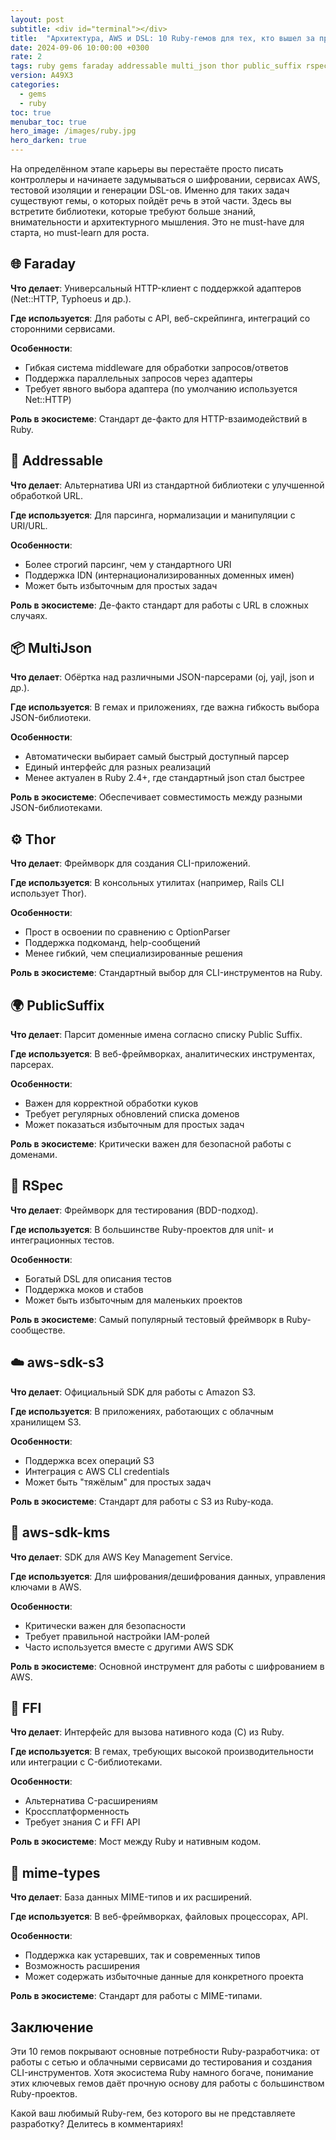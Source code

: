 ```yaml
---
layout: post
subtitle: <div id="terminal"></div>
title:  "Архитектура, AWS и DSL: 10 Ruby-гемов для тех, кто вышел за пределы Hello World. Часть III"
date: 2024-09-06 10:00:00 +0300
rate: 2
tags: ruby gems faraday addressable multi_json thor public_suffix rspec aws-sdk-s3 aws-sdk-kms ffi mime-types
version: A49X3
categories:
  - gems
  - ruby
toc: true
menubar_toc: true
hero_image: /images/ruby.jpg
hero_darken: true
---
```


На определённом этапе карьеры вы перестаёте просто писать контроллеры и начинаете задумываться о шифровании, сервисах AWS, тестовой изоляции и генерации DSL-ов. Именно для таких задач существуют гемы, о которых пойдёт речь в этой части. Здесь вы встретите библиотеки, которые требуют больше знаний, внимательности и архитектурного мышления. Это не must-have для старта, но must-learn для роста.

## 🌐 Faraday

**Что делает**: Универсальный HTTP-клиент с поддержкой адаптеров (Net::HTTP, Typhoeus и др.).

**Где используется**: Для работы с API, веб-скрейпинга, интеграций со сторонними сервисами.

**Особенности**:
- Гибкая система middleware для обработки запросов/ответов
- Поддержка параллельных запросов через адаптеры
- Требует явного выбора адаптера (по умолчанию используется Net::HTTP)

**Роль в экосистеме**: Стандарт де-факто для HTTP-взаимодействий в Ruby.

## 📍 Addressable

**Что делает**: Альтернатива URI из стандартной библиотеки с улучшенной обработкой URL.

**Где используется**: Для парсинга, нормализации и манипуляции с URI/URL.

**Особенности**:
- Более строгий парсинг, чем у стандартного URI
- Поддержка IDN (интернационализированных доменных имен)
- Может быть избыточным для простых задач

**Роль в экосистеме**: Де-факто стандарт для работы с URL в сложных случаях.

## 📦 MultiJson

**Что делает**: Обёртка над различными JSON-парсерами (oj, yajl, json и др.).

**Где используется**: В гемах и приложениях, где важна гибкость выбора JSON-библиотеки.

**Особенности**:
- Автоматически выбирает самый быстрый доступный парсер
- Единый интерфейс для разных реализаций
- Менее актуален в Ruby 2.4+, где стандартный json стал быстрее

**Роль в экосистеме**: Обеспечивает совместимость между разными JSON-библиотеками.

## ⚙️ Thor

**Что делает**: Фреймворк для создания CLI-приложений.

**Где используется**: В консольных утилитах (например, Rails CLI использует Thor).

**Особенности**:
- Прост в освоении по сравнению с OptionParser
- Поддержка подкоманд, help-сообщений
- Менее гибкий, чем специализированные решения

**Роль в экосистеме**: Стандартный выбор для CLI-инструментов на Ruby.

## 🌍 PublicSuffix

**Что делает**: Парсит доменные имена согласно списку Public Suffix.

**Где используется**: В веб-фреймворках, аналитических инструментах, парсерах.

**Особенности**:
- Важен для корректной обработки куков
- Требует регулярных обновлений списка доменов
- Может показаться избыточным для простых задач

**Роль в экосистеме**: Критически важен для безопасной работы с доменами.

## 🧪 RSpec

**Что делает**: Фреймворк для тестирования (BDD-подход).

**Где используется**: В большинстве Ruby-проектов для unit- и интеграционных тестов.

**Особенности**:
- Богатый DSL для описания тестов
- Поддержка моков и стабов
- Может быть избыточным для маленьких проектов

**Роль в экосистеме**: Самый популярный тестовый фреймворк в Ruby-сообществе.

## ☁️ aws-sdk-s3

**Что делает**: Официальный SDK для работы с Amazon S3.

**Где используется**: В приложениях, работающих с облачным хранилищем S3.

**Особенности**:
- Поддержка всех операций S3
- Интеграция с AWS CLI credentials
- Может быть "тяжёлым" для простых задач

**Роль в экосистеме**: Стандарт для работы с S3 из Ruby-кода.

## 🔐 aws-sdk-kms

**Что делает**: SDK для AWS Key Management Service.

**Где используется**: Для шифрования/дешифрования данных, управления ключами в AWS.

**Особенности**:
- Критически важен для безопасности
- Требует правильной настройки IAM-ролей
- Часто используется вместе с другими AWS SDK

**Роль в экосистеме**: Основной инструмент для работы с шифрованием в AWS.

## 🔗 FFI

**Что делает**: Интерфейс для вызова нативного кода (C) из Ruby.

**Где используется**: В гемах, требующих высокой производительности или интеграции с C-библиотеками.

**Особенности**:
- Альтернатива C-расширениям
- Кроссплатформенность
- Требует знания C и FFI API

**Роль в экосистеме**: Мост между Ruby и нативным кодом.

## 📎 mime-types

**Что делает**: База данных MIME-типов и их расширений.

**Где используется**: В веб-фреймворках, файловых процессорах, API.

**Особенности**:
- Поддержка как устаревших, так и современных типов
- Возможность расширения
- Может содержать избыточные данные для конкретного проекта

**Роль в экосистеме**: Стандарт для работы с MIME-типами.

## Заключение

Эти 10 гемов покрывают основные потребности Ruby-разработчика: от работы с сетью и облачными сервисами до тестирования и создания CLI-инструментов. Хотя экосистема Ruby намного богаче, понимание этих ключевых гемов даёт прочную основу для работы с большинством Ruby-проектов.

Какой ваш любимый Ruby-гем, без которого вы не представляете разработку? Делитесь в комментариях!